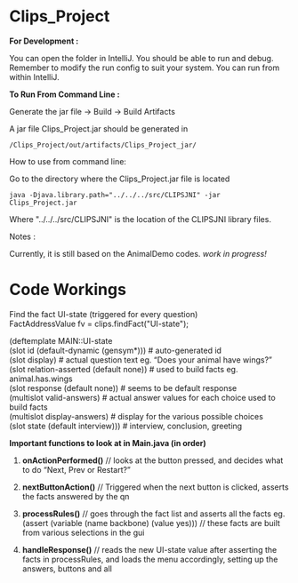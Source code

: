 # Clips_Project

**For Development :** 

You can open the folder in IntelliJ. 
You should be able to run and debug. Remember to modify the run config to suit your system. 
You can run from within IntelliJ.


**To Run From Command Line :** 

Generate the jar file -> Build -> Build Artifacts

A jar file Clips_Project.jar should be generated in 

    /Clips_Project/out/artifacts/Clips_Project_jar/
    
How to use from command line: 

Go to the directory where the Clips_Project.jar file is located

    java -Djava.library.path="../../../src/CLIPSJNI" -jar Clips_Project.jar 

Where "../../../src/CLIPSJNI" is the location of the CLIPSJNI library files. 

Notes : 

Currently, it is still based on the AnimalDemo codes. *work in progress!*

# Code Workings

Find the fact UI-state (triggered for every question)  
FactAddressValue fv = clips.findFact("UI-state");

(deftemplate MAIN::UI-state  
(slot id (default-dynamic (gensym*))) # auto-generated id  
(slot display)						# actual question text eg. “Does your animal have wings?”  
(slot relation-asserted (default none))	# used to build facts eg. animal.has.wings  
(slot response (default none))			# seems to be default response  
(multislot valid-answers) 				# actual answer values for each choice used to build facts   
(multislot display-answers) 			# display for the various possible choices  
(slot state (default interview))) 			# interview, conclusion, greeting


**Important functions to look at in Main.java (in order)**

1. **onActionPerformed()** // looks at the button pressed, and decides what to do “Next, Prev or Restart?”

2. **nextButtonAction()**	// Triggered when the next button is clicked, asserts the facts answered by the qn

3. **processRules()** // goes through the fact list and asserts all the facts eg. (assert (variable (name backbone) (value yes)))
                      // these facts are built from various selections in the gui
                      
4. **handleResponse()** // reads the new UI-state value after asserting the facts in processRules, and loads the menu accordingly, setting up the answers, buttons and all